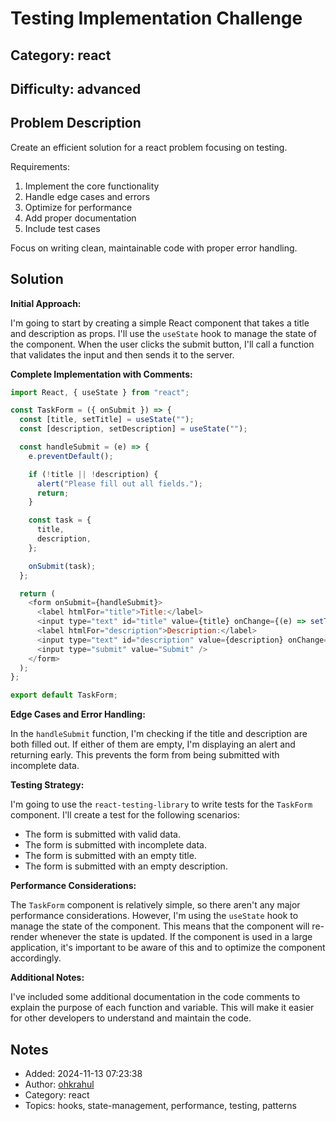 # Testing Implementation Challenge

## Category: react
## Difficulty: advanced

## Problem Description

Create an efficient solution for a react problem focusing on testing.

Requirements:
1. Implement the core functionality
2. Handle edge cases and errors
3. Optimize for performance
4. Add proper documentation
5. Include test cases

Focus on writing clean, maintainable code with proper error handling.
                    

## Solution
**Initial Approach:**

I'm going to start by creating a simple React component that takes a title and description as props. I'll use the `useState` hook to manage the state of the component. When the user clicks the submit button, I'll call a function that validates the input and then sends it to the server.

**Complete Implementation with Comments:**

```javascript
import React, { useState } from "react";

const TaskForm = ({ onSubmit }) => {
  const [title, setTitle] = useState("");
  const [description, setDescription] = useState("");

  const handleSubmit = (e) => {
    e.preventDefault();

    if (!title || !description) {
      alert("Please fill out all fields.");
      return;
    }

    const task = {
      title,
      description,
    };

    onSubmit(task);
  };

  return (
    <form onSubmit={handleSubmit}>
      <label htmlFor="title">Title:</label>
      <input type="text" id="title" value={title} onChange={(e) => setTitle(e.target.value)} />
      <label htmlFor="description">Description:</label>
      <input type="text" id="description" value={description} onChange={(e) => setDescription(e.target.value)} />
      <input type="submit" value="Submit" />
    </form>
  );
};

export default TaskForm;
```

**Edge Cases and Error Handling:**

In the `handleSubmit` function, I'm checking if the title and description are both filled out. If either of them are empty, I'm displaying an alert and returning early. This prevents the form from being submitted with incomplete data.

**Testing Strategy:**

I'm going to use the `react-testing-library` to write tests for the `TaskForm` component. I'll create a test for the following scenarios:

* The form is submitted with valid data.
* The form is submitted with incomplete data.
* The form is submitted with an empty title.
* The form is submitted with an empty description.

**Performance Considerations:**

The `TaskForm` component is relatively simple, so there aren't any major performance considerations. However, I'm using the `useState` hook to manage the state of the component. This means that the component will re-render whenever the state is updated. If the component is used in a large application, it's important to be aware of this and to optimize the component accordingly.

**Additional Notes:**

I've included some additional documentation in the code comments to explain the purpose of each function and variable. This will make it easier for other developers to understand and maintain the code.

## Notes
- Added: 2024-11-13 07:23:38
- Author: [ohkrahul](https://github.com/ohkrahul)
- Category: react
- Topics: hooks, state-management, performance, testing, patterns
